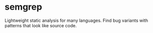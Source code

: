# semgrep

Lightweight static analysis for many languages. Find bug variants with patterns that look like source code.
